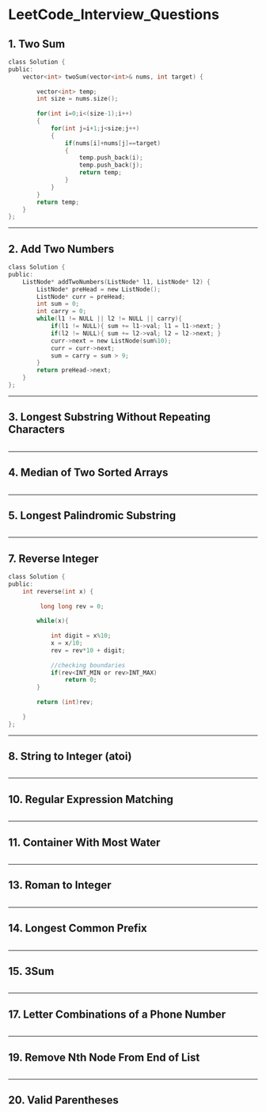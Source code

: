 # LeetCode_Interview_Questions

## 1. Two Sum

```c
class Solution {
public:
    vector<int> twoSum(vector<int>& nums, int target) {
        
        vector<int> temp;
        int size = nums.size();
        
        for(int i=0;i<(size-1);i++)
        {
            for(int j=i+1;j<size;j++)
            {
                if(nums[i]+nums[j]==target)
                {
                    temp.push_back(i);
                    temp.push_back(j);
                    return temp;
                }
            }
        }
        return temp;
    }
};
```
---

## 2. Add Two Numbers

```c
class Solution {
public:
    ListNode* addTwoNumbers(ListNode* l1, ListNode* l2) {
        ListNode* preHead = new ListNode();
        ListNode* curr = preHead;
        int sum = 0;
        int carry = 0;
        while(l1 != NULL || l2 != NULL || carry){
            if(l1 != NULL){ sum += l1->val; l1 = l1->next; }
            if(l2 != NULL){ sum += l2->val; l2 = l2->next; }
            curr->next = new ListNode(sum%10);
            curr = curr->next;
            sum = carry = sum > 9;
        }
        return preHead->next;
    }
};
```
----

## 3. Longest Substring Without Repeating Characters

```c

```
---

## 4. Median of Two Sorted Arrays

```c

```
---

## 5. Longest Palindromic Substring

```c

```
---

## 7. Reverse Integer

```c
class Solution {
public:
    int reverse(int x) {
        
         long long rev = 0;
        
        while(x){
            
            int digit = x%10;
            x = x/10;
            rev = rev*10 + digit;
            
            //checking boundaries
            if(rev<INT_MIN or rev>INT_MAX)
                return 0;
        }
        
        return (int)rev;
        
    }
};

```
---

## 8. String to Integer (atoi)

```c

```
---

## 10. Regular Expression Matching

```c

```
---

## 11. Container With Most Water

```c

```
---

## 13. Roman to Integer

```c

```
---

## 14. Longest Common Prefix

```c

```
---

## 15. 3Sum

```c

```
---

## 17. Letter Combinations of a Phone Number

```c

```
---

## 19. Remove Nth Node From End of List 

```c

```
---

## 20. Valid Parentheses

